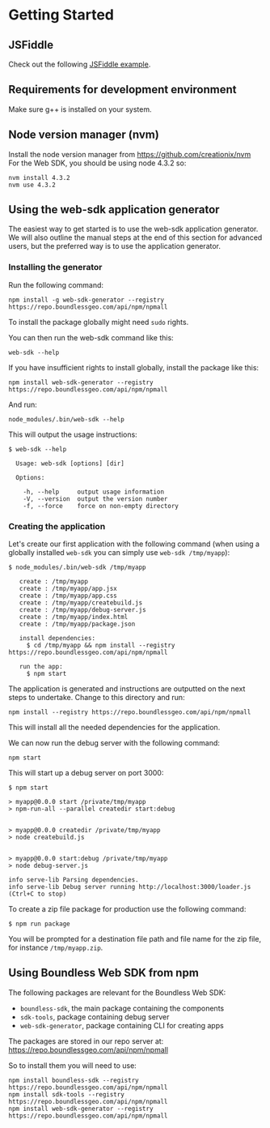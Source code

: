 # Getting Started

## JSFiddle
Check out the following [JSFiddle example](https://jsfiddle.net/bartvde/69z2wepo/30192/).

## Requirements for development environment
Make sure g++ is installed on your system.

## Node version manager (nvm)
Install the node version manager from https://github.com/creationix/nvm
For the Web SDK, you should be using node 4.3.2 so:

```
nvm install 4.3.2
nvm use 4.3.2
```

## Using the web-sdk application generator
The easiest way to get started is to use the web-sdk application generator. We will also outline the manual steps at the end of this section for advanced users, but the preferred way is to use the application generator.


### Installing the generator
Run the following command:

```
npm install -g web-sdk-generator --registry https://repo.boundlessgeo.com/api/npm/npmall
```

To install the package globally might need ```sudo``` rights.

You can then run the web-sdk command like this:

```
web-sdk --help
```

If you have insufficient rights to install globally, install the package like this:

```
npm install web-sdk-generator --registry https://repo.boundlessgeo.com/api/npm/npmall
```

And run:

```
node_modules/.bin/web-sdk --help
```

This will output the usage instructions:

```
$ web-sdk --help

  Usage: web-sdk [options] [dir]

  Options:

    -h, --help     output usage information
    -V, --version  output the version number
    -f, --force    force on non-empty directory
```

### Creating the application
Let's create our first application with the following command (when using a globally installed ```web-sdk``` you can simply use ```web-sdk /tmp/myapp```):

```
$ node_modules/.bin/web-sdk /tmp/myapp

   create : /tmp/myapp
   create : /tmp/myapp/app.jsx
   create : /tmp/myapp/app.css
   create : /tmp/myapp/createbuild.js
   create : /tmp/myapp/debug-server.js
   create : /tmp/myapp/index.html
   create : /tmp/myapp/package.json

   install dependencies:
     $ cd /tmp/myapp && npm install --registry https://repo.boundlessgeo.com/api/npm/npmall

   run the app:
     $ npm start
```

The application is generated and instructions are outputted on the next steps to undertake. Change to this directory and run:

```
npm install --registry https://repo.boundlessgeo.com/api/npm/npmall
```

This will install all the needed dependencies for the application.

We can now run the debug server with the following command:

```
npm start
```

This will start up a debug server on port 3000:

```
$ npm start

> myapp@0.0.0 start /private/tmp/myapp
> npm-run-all --parallel createdir start:debug


> myapp@0.0.0 createdir /private/tmp/myapp
> node createbuild.js


> myapp@0.0.0 start:debug /private/tmp/myapp
> node debug-server.js

info serve-lib Parsing dependencies.
info serve-lib Debug server running http://localhost:3000/loader.js (Ctrl+C to stop)
```

To create a zip file package for production use the following command:

```
$ npm run package
```

You will be prompted for a destination file path and file name for the zip file, for instance ```/tmp/myapp.zip```.

## Using Boundless Web SDK from npm
The following packages are relevant for the Boundless Web SDK:

* ```boundless-sdk```, the main package containing the components 
* ```sdk-tools```, package containing debug server
* ```web-sdk-generator```, package containing CLI for creating apps

The packages are stored in our repo server at: https://repo.boundlessgeo.com/api/npm/npmall

So to install them you will need to use:

```
npm install boundless-sdk --registry https://repo.boundlessgeo.com/api/npm/npmall
npm install sdk-tools --registry https://repo.boundlessgeo.com/api/npm/npmall
npm install web-sdk-generator --registry https://repo.boundlessgeo.com/api/npm/npmall
```
